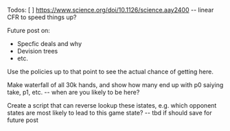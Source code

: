 

Todos:
[ ] https://www.science.org/doi/10.1126/science.aay2400 -- linear CFR to speed things up?

Future post on:
* Specfic deals and why
* Devision trees
* etc.

Use the policies up to that point to see the actual chance of getting here.

Make waterfall of all 30k hands, and show how many end up with p0 saiying take, p1, etc. -- when are you likely to be here?

Create a script that can reverse lookup these istates, e.g. which opponent states are most likely to lead to this game state? -- tbd if should save for future post
